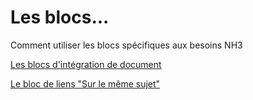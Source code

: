 # Les blocs...

Comment utiliser les blocs spécifiques aux besoins NH3

[Les blocs d'intégration de document](./integration)

[Le bloc de liens "Sur le même sujet"](./on-topic)
